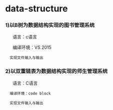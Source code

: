 # data-structure
### 1)以B树为数据结构实现的图书管理系统



      语言：c语言

      编译环境：VS 2015

      实现文件输入与输出



### 2)以双重链表为数据结构实现的师生管理系统



      语言：C语言

      编译环境：code block

      实现文件输入与输出

